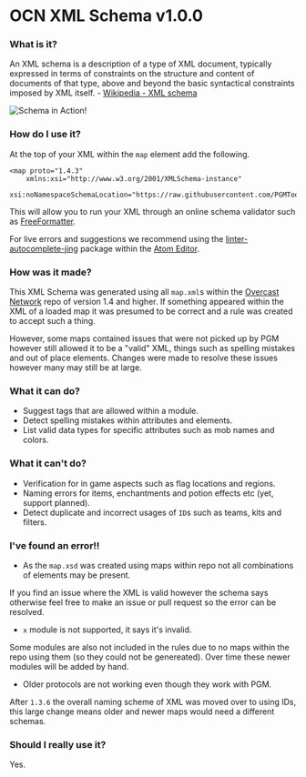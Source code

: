 OCN XML Schema v1.0.0
===========

### What is it?
An XML schema is a description of a type of XML document, typically expressed in terms of constraints on the structure and content of documents of that type, above and beyond the basic syntactical constraints imposed by XML itself. - [Wikipedia - XML schema](https://en.wikipedia.org/wiki/XML_schema)

![Schema in Action!](https://i.imgur.com/fhjr7Q8.gif)

### How do I use it?

At the top of your XML within the `map` element add the following.

```
<map proto="1.4.3"
    xmlns:xsi="http://www.w3.org/2001/XMLSchema-instance"
    xsi:noNamespaceSchemaLocation="https://raw.githubusercontent.com/PGMTools/PGMSchema/master/map.xsd">
```

This will allow you to run your XML through an online schema validator such as [FreeFormatter](https://www.freeformatter.com/xml-validator-xsd.html).

For live errors and suggestions we recommend using the [linter-autocomplete-jing](https://atom.io/packages/linter-autocomplete-jing) package within the [Atom Editor](https://atom.io/).

### How was it made?

This XML Schema was generated using all `map.xml`s within the [Overcast Network](https://gitlab.com/OvercastNetwork) repo of version 1.4 and higher. If something appeared within the XML of a loaded map it was presumed to be correct and a rule was created to accept such a thing.

However, some maps contained issues that were not picked up by PGM however still allowed it to be a "valid" XML, things such as spelling mistakes and out of place elements. Changes were made to resolve these issues however many may still be at large.

### What it can do?
- Suggest tags that are allowed within a module.
- Detect spelling mistakes within attributes and elements.
- List valid data types for specific attributes such as mob names and colors.

### What it can't do?
- Verification for in game aspects such as flag locations and regions.
- Naming errors for items, enchantments and potion effects etc (yet, support planned).
- Detect duplicate and incorrect usages of `ID`s such as teams, kits and filters.

### I've found an error!!
- As the `map.xsd` was created using maps within repo not all combinations of elements may be present.

If you find an issue where the XML is valid however the schema says otherwise feel free to make an issue or pull request so the error can be resolved.

- `x` module is not supported, it says it's invalid.

Some modules are also not included in the rules due to no maps within the repo using them (so they could not be genereated). Over time these newer modules will be added by hand.

- Older protocols are not working even though they work with PGM.

After `1.3.6` the overall naming scheme of XML was moved over to using IDs, this large change means older and newer maps would need a different schemas.

### Should I really use it?
Yes.
